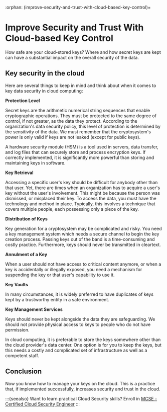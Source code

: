 :orphan:
(improve-security-and-trust-with-cloud-based-key-control)=

# Improve Security and Trust With Cloud-based Key Control

How safe are your cloud-stored keys? Where and how secret keys are kept can have a substantial impact on the overall security of the data.

## Key security in the cloud

Here are several things to keep in mind and think about when it comes to key data security in cloud computing:

**Protection Level**

Secret keys are the arithmetic numerical string sequences that enable cryptographic operations. They must be protected to the same degree of control, if not greater, as the data they protect. According to the organization's data security policy, this level of protection is determined by the sensitivity of the data. We must remember that the cryptosystem's power is only valid if keys are not leaked (except for public keys).

A hardware security module (HSM) is a tool used in servers, data transfer, and log files that can securely store and process encryption keys. If correctly implemented, it is significantly more powerful than storing and maintaining keys in software.

**Key Retrieval**

Accessing a specific user's key should be difficult for anybody other than that user. Yet, there are times when an organization has to acquire a user's key without the user's involvement. This might be because the person was dismissed, or misplaced their key. To access the data, you must have the technology and method in place. Typically, this involves a technique that covers multiple people, each possessing only a piece of the key.

**Distribution of Keys**

Key generation for a cryptosystem may be complicated and risky. You need a key management system which needs a secure channel to begin the key creation process. Passing keys out of the band is a time-consuming and costly practice. Furthermore, keys should never be transmitted in cleartext.

**Annulment of a Key**

When a user should not have access to critical content anymore, or when a key is accidentally or illegally exposed, you need a mechanism for suspending the key or that user's capability to use it.

**Key Vaults**

In many circumstances, it is widely preferred to have duplicates of keys kept by a trustworthy entity in a safe environment.

**Key Management Services**

Keys should never be kept alongside the data they are safeguarding. We should not provide physical access to keys to people who do not have permission.

In cloud computing, it is preferable to store the keys somewhere other than the cloud provider's data center.
One option is for you to keep the keys, but this needs a costly and complicated set of infrastructure as well as a competent staff.

## Conclusion

Now you know how to manage your keys on the cloud. This is a practice that, if implemented successfully, increases security and trust in the cloud.

:::{seealso}
Want to learn practical Cloud Security skills? Enroll in [MCSE - Certified Cloud Security Engineer](https://www.mosse-institute.com/certifications/mcse-certified-cloud-security-engineer.html)
:::

